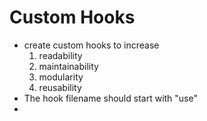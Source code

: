 # Custom Hooks
- create custom hooks to increase
  1. readability
  2. maintainability
  3. modularity
  4. reusability
- The hook filename should start with "use"
-
